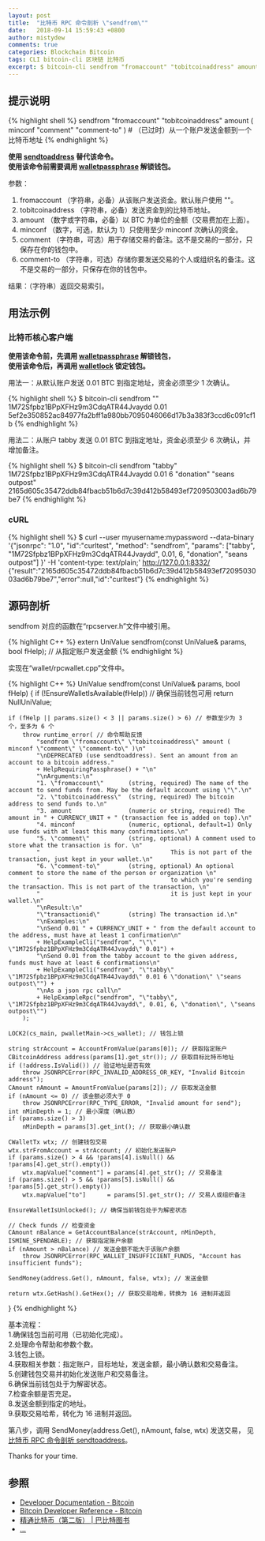 ```yaml
---
layout: post
title:  "比特币 RPC 命令剖析 \"sendfrom\""
date:   2018-09-14 15:59:43 +0800
author: mistydew
comments: true
categories: Blockchain Bitcoin
tags: CLI bitcoin-cli 区块链 比特币
excerpt: $ bitcoin-cli sendfrom "fromaccount" "tobitcoinaddress" amount ( minconf "comment" "comment-to" )
---
```

## 提示说明

{% highlight shell %}
sendfrom "fromaccount" "tobitcoinaddress" amount ( minconf "comment" "comment-to" ) # （已过时）从一个账户发送金额到一个比特币地址
{% endhighlight %}

**使用 [sendtoaddress](/blog/2018/07/bitcoin-rpc-command-sendtoaddress.html) 替代该命令。<br>
使用该命令前需要调用 [walletpassphrase](/blog/2018/05/bitcoin-rpc-command-walletpassphrase.html) 解锁钱包。**

参数：<br>
1. fromaccount （字符串，必备）从该账户发送资金。默认账户使用 ""。<br>
2. tobitcoinaddress （字符串，必备）发送资金到的比特币地址。<br>
3. amount （数字或字符串，必备）以 BTC 为单位的金额（交易费加在上面）。<br>
4. minconf （数字，可选，默认为 1）只使用至少 minconf 次确认的资金。<br>
5. comment （字符串，可选）用于存储交易的备注。这不是交易的一部分，只保存在你的钱包中。<br>
6. comment-to （字符串，可选）存储你要发送交易的个人或组织名的备注。这不是交易的一部分，只保存在你的钱包中。

结果：（字符串）返回交易索引。

## 用法示例

### 比特币核心客户端

**使用该命令前，先调用 [walletpassphrase](/blog/2018/05/bitcoin-rpc-command-walletpassphrase.html) 解锁钱包，<br>
使用该命令后，再调用 [walletlock](/blog/2018/05/bitcoin-rpc-command-walletlock.html) 锁定钱包。**

用法一：从默认账户发送 0.01 BTC 到指定地址，资金必须至少 1 次确认。

{% highlight shell %}
$ bitcoin-cli sendfrom "" 1M72Sfpbz1BPpXFHz9m3CdqATR44Jvaydd 0.01
5ef2e350852ac84977fa2bff1a980bb7095046066d17b3a383f3ccd6c091cf1b
{% endhighlight %}

用法二：从账户 tabby 发送 0.01 BTC 到指定地址，资金必须至少 6 次确认，并增加备注。

{% highlight shell %}
$ bitcoin-cli sendfrom "tabby" 1M72Sfpbz1BPpXFHz9m3CdqATR44Jvaydd 0.01 6 "donation" "seans outpost"
2165d605c35472ddb84fbacb51b6d7c39d412b58493ef7209503003ad6b79be7
{% endhighlight %}

### cURL

{% highlight shell %}
$ curl --user myusername:mypassword --data-binary '{"jsonrpc": "1.0", "id":"curltest", "method": "sendfrom", "params": ["tabby", "1M72Sfpbz1BPpXFHz9m3CdqATR44Jvaydd", 0.01, 6, "donation", "seans outpost"] }' -H 'content-type: text/plain;' http://127.0.0.1:8332/
{"result":"2165d605c35472ddb84fbacb51b6d7c39d412b58493ef7209503003ad6b79be7","error":null,"id":"curltest"}
{% endhighlight %}

## 源码剖析
sendfrom 对应的函数在“rpcserver.h”文件中被引用。

{% highlight C++ %}
extern UniValue sendfrom(const UniValue& params, bool fHelp); // 从指定账户发送金额
{% endhighlight %}

实现在“wallet/rpcwallet.cpp”文件中。

{% highlight C++ %}
UniValue sendfrom(const UniValue& params, bool fHelp)
{
    if (!EnsureWalletIsAvailable(fHelp)) // 确保当前钱包可用
        return NullUniValue;
    
    if (fHelp || params.size() < 3 || params.size() > 6) // 参数至少为 3 个，至多为 6 个
        throw runtime_error( // 命令帮助反馈
            "sendfrom \"fromaccount\" \"tobitcoinaddress\" amount ( minconf \"comment\" \"comment-to\" )\n"
            "\nDEPRECATED (use sendtoaddress). Sent an amount from an account to a bitcoin address."
            + HelpRequiringPassphrase() + "\n"
            "\nArguments:\n"
            "1. \"fromaccount\"       (string, required) The name of the account to send funds from. May be the default account using \"\".\n"
            "2. \"tobitcoinaddress\"  (string, required) The bitcoin address to send funds to.\n"
            "3. amount                (numeric or string, required) The amount in " + CURRENCY_UNIT + " (transaction fee is added on top).\n"
            "4. minconf               (numeric, optional, default=1) Only use funds with at least this many confirmations.\n"
            "5. \"comment\"           (string, optional) A comment used to store what the transaction is for. \n"
            "                                     This is not part of the transaction, just kept in your wallet.\n"
            "6. \"comment-to\"        (string, optional) An optional comment to store the name of the person or organization \n"
            "                                     to which you're sending the transaction. This is not part of the transaction, \n"
            "                                     it is just kept in your wallet.\n"
            "\nResult:\n"
            "\"transactionid\"        (string) The transaction id.\n"
            "\nExamples:\n"
            "\nSend 0.01 " + CURRENCY_UNIT + " from the default account to the address, must have at least 1 confirmation\n"
            + HelpExampleCli("sendfrom", "\"\" \"1M72Sfpbz1BPpXFHz9m3CdqATR44Jvaydd\" 0.01") +
            "\nSend 0.01 from the tabby account to the given address, funds must have at least 6 confirmations\n"
            + HelpExampleCli("sendfrom", "\"tabby\" \"1M72Sfpbz1BPpXFHz9m3CdqATR44Jvaydd\" 0.01 6 \"donation\" \"seans outpost\"") +
            "\nAs a json rpc call\n"
            + HelpExampleRpc("sendfrom", "\"tabby\", \"1M72Sfpbz1BPpXFHz9m3CdqATR44Jvaydd\", 0.01, 6, \"donation\", \"seans outpost\"")
        );

    LOCK2(cs_main, pwalletMain->cs_wallet); // 钱包上锁

    string strAccount = AccountFromValue(params[0]); // 获取指定账户
    CBitcoinAddress address(params[1].get_str()); // 获取目标比特币地址
    if (!address.IsValid()) // 验证地址是否有效
        throw JSONRPCError(RPC_INVALID_ADDRESS_OR_KEY, "Invalid Bitcoin address");
    CAmount nAmount = AmountFromValue(params[2]); // 获取发送金额
    if (nAmount <= 0) // 该金额必须大于 0
        throw JSONRPCError(RPC_TYPE_ERROR, "Invalid amount for send");
    int nMinDepth = 1; // 最小深度（确认数）
    if (params.size() > 3)
        nMinDepth = params[3].get_int(); // 获取最小确认数

    CWalletTx wtx; // 创建钱包交易
    wtx.strFromAccount = strAccount; // 初始化发送账户
    if (params.size() > 4 && !params[4].isNull() && !params[4].get_str().empty())
        wtx.mapValue["comment"] = params[4].get_str(); // 交易备注
    if (params.size() > 5 && !params[5].isNull() && !params[5].get_str().empty())
        wtx.mapValue["to"]      = params[5].get_str(); // 交易人或组织备注

    EnsureWalletIsUnlocked(); // 确保当前钱包处于为解密状态

    // Check funds // 检查资金
    CAmount nBalance = GetAccountBalance(strAccount, nMinDepth, ISMINE_SPENDABLE); // 获取指定账户余额
    if (nAmount > nBalance) // 发送金额不能大于该账户余额
        throw JSONRPCError(RPC_WALLET_INSUFFICIENT_FUNDS, "Account has insufficient funds");

    SendMoney(address.Get(), nAmount, false, wtx); // 发送金额

    return wtx.GetHash().GetHex(); // 获取交易哈希，转换为 16 进制并返回
}
{% endhighlight %}

基本流程：<br>
1.确保钱包当前可用（已初始化完成）。<br>
2.处理命令帮助和参数个数。<br>
3.钱包上锁。<br>
4.获取相关参数：指定账户，目标地址，发送金额，最小确认数和交易备注。<br>
5.创建钱包交易并初始化发送账户和交易备注。<br>
6.确保当前钱包处于为解密状态。<br>
7.检查余额是否充足。<br>
8.发送金额到指定的地址。<br>
9.获取交易哈希，转化为 16 进制并返回。

第八步，调用 SendMoney(address.Get(), nAmount, false, wtx) 发送交易，
见 [比特币 RPC 命令剖析 sendtoaddress](/blog/2018/07/bitcoin-rpc-command-sendtoaddress.html)。

Thanks for your time.

## 参照
* [Developer Documentation - Bitcoin](https://bitcoin.org/en/developer-documentation)
* [Bitcoin Developer Reference - Bitcoin](https://bitcoin.org/en/developer-reference#sendfrom)
* [精通比特币（第二版） \| 巴比特图书](http://book.8btc.com/masterbitcoin2cn)
* [...](https://github.com/mistydew/blockchain)
